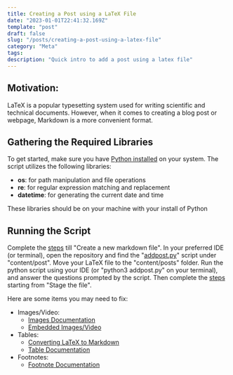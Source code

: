 ```yaml
---
title: Creating a Post using a LaTeX File
date: "2023-01-01T22:41:32.169Z"
template: "post"
draft: false
slug: "/posts/creating-a-post-using-a-latex-file"
category: "Meta"
tags:
description: "Quick intro to add a post using a latex file"
---
```


## Motivation:
LaTeX is a popular typesetting system used for writing scientific and technical documents. However, when it comes to creating a blog post or webpage, Markdown is a more convenient format.

## Gathering the Required Libraries
To get started, make sure you have [Python installed](https://www.python.org/downloads/) on your system. The script utilizes the following libraries:

- **os**: for path manipulation and file operations
- **re**: for regular expression matching and replacement
- **datetime**: for generating the current date and time

These libraries should be on your machine with your install of Python

## Running the Script
Complete the [steps](https://mathdugresearch.netlify.app/posts/step-by-step-guide-to-start-writing-on-here#add-your-article) till "Create a new markdown file". In your preferred IDE (or terminal), open the repository and find the "[addpost.py](https://github.com/Geoc2022/BrownMathDUG_Research/blob/main/content/posts/addpost.py)" script under "content/post". Move your LaTeX file to the "content/posts" folder. Run the python script using your IDE (or "python3 addpost.py" on your terminal), and answer the questions prompted by the script. Then complete the [steps](https://mathdugresearch.netlify.app/posts/step-by-step-guide-to-start-writing-on-here#add-your-article) starting from "Stage the file".

Here are some items you may need to fix:
 - Images/Video:
	* [Images Documentation](https://www.markdownguide.org/basic-syntax/#images-1)
	* [Embedded Images/Video](https://css-tricks.com/embedded-content-in-markdown/)
 - Tables:
	* [Converting LaTeX to Markdown](https://tableconvert.com/latex-to-markdown)
	* [Table Documentation](https://www.markdownguide.org/extended-syntax/#tables)
 - Footnotes:
	* [Footnote Documentation](https://www.markdownguide.org/extended-syntax/#footnotes)